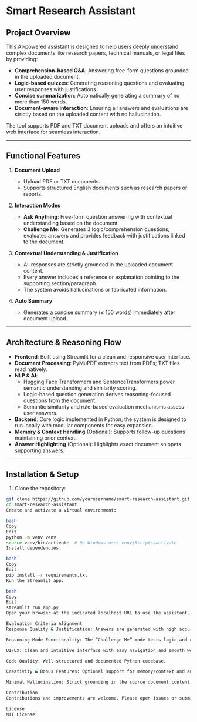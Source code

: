 # Smart Research Assistant

## Project Overview

This AI-powered assistant is designed to help users deeply understand complex documents like research papers, technical manuals, or legal files by providing:

- **Comprehension-based Q&A**: Answering free-form questions grounded in the uploaded document.
- **Logic-based quizzes**: Generating reasoning questions and evaluating user responses with justifications.
- **Concise summarization**: Automatically generating a summary of no more than 150 words.
- **Document-aware interaction**: Ensuring all answers and evaluations are strictly based on the uploaded content with no hallucination.

The tool supports PDF and TXT document uploads and offers an intuitive web interface for seamless interaction.

---

## Functional Features

1. **Document Upload**
   - Upload PDF or TXT documents.
   - Supports structured English documents such as research papers or reports.

2. **Interaction Modes**
   - **Ask Anything**: Free-form question answering with contextual understanding based on the document.
   - **Challenge Me**: Generates 3 logic/comprehension questions; evaluates answers and provides feedback with justifications linked to the document.

3. **Contextual Understanding & Justification**
   - All responses are strictly grounded in the uploaded document content.
   - Every answer includes a reference or explanation pointing to the supporting section/paragraph.
   - The system avoids hallucinations or fabricated information.

4. **Auto Summary**
   - Generates a concise summary (≤ 150 words) immediately after document upload.

---

## Architecture & Reasoning Flow

- **Frontend**: Built using Streamlit for a clean and responsive user interface.
- **Document Processing**: PyMuPDF extracts text from PDFs; TXT files read natively.
- **NLP & AI**:
  - Hugging Face Transformers and SentenceTransformers power semantic understanding and similarity scoring.
  - Logic-based question generation derives reasoning-focused questions from the document.
  - Semantic similarity and rule-based evaluation mechanisms assess user answers.
- **Backend**: Core logic implemented in Python; the system is designed to run locally with modular components for easy expansion.
- **Memory & Context Handling** (Optional): Supports follow-up questions maintaining prior context.
- **Answer Highlighting** (Optional): Highlights exact document snippets supporting answers.

---

## Installation & Setup

1. Clone the repository:

```bash
git clone https://github.com/yourusername/smart-research-assistant.git
cd smart-research-assistant
Create and activate a virtual environment:

bash
Copy
Edit
python -m venv venv
source venv/bin/activate  # On Windows use: venv\Scripts\activate
Install dependencies:

bash
Copy
Edit
pip install -r requirements.txt
Run the Streamlit app:

bash
Copy
Edit
streamlit run app.py
Open your browser at the indicated localhost URL to use the assistant.

Evaluation Criteria Alignment
Response Quality & Justification: Answers are generated with high accuracy and direct references to the document.

Reasoning Mode Functionality: The “Challenge Me” mode tests logic and comprehension with automatic evaluation.

UI/UX: Clean and intuitive interface with easy navigation and smooth workflow.

Code Quality: Well-structured and documented Python codebase.

Creativity & Bonus Features: Optional support for memory/context and answer highlighting enhances user experience.

Minimal Hallucination: Strict grounding in the source document content ensures factual correctness.

Contribution
Contributions and improvements are welcome. Please open issues or submit pull requests.

License
MIT License
